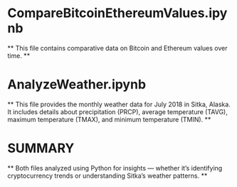 # CompareBitcoinEthereumValues.ipynb
** This file contains comparative data on Bitcoin and Ethereum values over time. **


# AnalyzeWeather.ipynb
** This file provides the monthly weather data for July 2018 in Sitka, Alaska.
It includes details about precipitation (PRCP), average temperature (TAVG), maximum temperature (TMAX), and minimum temperature (TMIN). **

# SUMMARY
** Both files analyzed using Python for insights — whether it’s identifying cryptocurrency trends or understanding Sitka’s weather patterns. **
